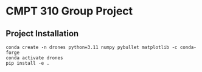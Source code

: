 # CMPT 310 Group Project

## Project Installation

```
conda create -n drones python=3.11 numpy pybullet matplotlib -c conda-forge
conda activate drones
pip install -e .
```
